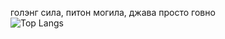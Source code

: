 голэнг сила, питон могила, джава просто говно  
![Top Langs](https://github-readme-stats.vercel.app/api/top-langs/?username=taranqul&layout=compact&theme=radical)


<!--
**taranqul/taranqul** is a ✨ _special_ ✨ repository because its `README.md` (this file) appears on your GitHub profile.

Here are some ideas to get you started:

- 🔭 I’m currently working on ...
- 🌱 I’m currently learning ...
- 👯 I’m looking to collaborate on ...
- 🤔 I’m looking for help with ...
- 💬 Ask me about ...
- 📫 How to reach me: ...
- 😄 Pronouns: ...
- ⚡ Fun fact: ...
-->
